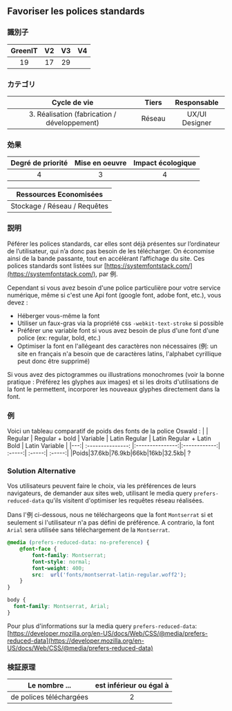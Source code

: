 ## Favoriser les polices standards

### 識別子

| GreenIT |  V2  |  V3  |  V4  |
|:-------:|:----:|:----:|:----:|
|   19   | 17  | 29  |      |

### カテゴリ

| Cycle de vie |  Tiers  |  Responsable  |
|:---------:|:----:|:----:|
| 3. Réalisation (fabrication / développement) | Réseau | UX/UI Designer |

### 効果

| Degré de priorité |      Mise en oeuvre       |  Impact écologique    |
|:-------------------:|:-------------------------:|:---------------------:|
| 4 | 3 | 4 |

|Ressources Economisées                                      |
|:----------------------------------------------------------:|
|  Stockage / Réseau / Requêtes  |

### 説明

Péférer les polices standards, car elles sont déjà présentes sur l’ordinateur de l’utilisateur, qui n’a donc pas besoin de les télécharger. 
On économise ainsi de la bande passante, tout en accélérant l’affichage du site. Ces polices standards sont listées sur [https://systemfontstack.com/](https://systemfontstack.com/), par 例.

Cependant si vous avez besoin d'une police particulière pour votre service numérique, même si c'est une Api font (google font, adobe font, etc.), vous devez :
- Héberger vous-même la font
- Utiliser un faux-gras via la propriété css ```-webkit-text-stroke``` si possible
- Préférer une variable font si vous avez besoin de plus d'une font d'une police (ex: regular, bold, etc.)
- Optimiser la font en l'allégeant des caractères non nécessaires (例: un site en français n'a besoin que de caractères latins, l'alphabet cyrillique peut donc être supprimé)

Si vous avez des pictogrammes ou illustrations monochromes (voir la bonne pratique : Préférez les glyphes aux images) et si les droits d'utilisations de la font le permettent, incorporer les nouveaux glyphes directement dans la font.

### 例

Voici un tableau comparatif de poids des fonts de la police Oswald :
| | Regular  | Regular + bold         | Variable | Latin Regular |  Latin Regular + Latin Bold |  Latin Variable |
|---:| :---------------: |:---------------:|:------------:| :-----:| :-----:| :-----:|
|Poids|37.6kb|76.9kb|66kb|16kb|32.5kb| ?

### Solution Alternative

Vos utilisateurs peuvent faire le choix, via les préférences de leurs navigateurs, de demander aux sites web, utilisant le media query `prefers-reduced-data` qu'ils visitent d'optimiser les requêtes réseau réalisées.

Dans l'例 ci-dessous, nous ne téléchargeons que la font `Montserrat` si et seulement si l'utilisateur n'a pas défini de préférence. A contrario, la font `Arial` sera utilisée sans téléchargement de la `Montserrat`.

```css
@media (prefers-reduced-data: no-preference) {
    @font-face {
        font-family: Montserrat;
        font-style: normal;
        font-weight: 400;
        src:  url('fonts/montserrat-latin-regular.woff2');
    }
}

body {
  font-family: Montserrat, Arial;
}
```

Pour plus d'informations sur la media query `prefers-reduced-data`: [https://developer.mozilla.org/en-US/docs/Web/CSS/@media/prefers-reduced-data](https://developer.mozilla.org/en-US/docs/Web/CSS/@media/prefers-reduced-data)

### 検証原理

| Le nombre ...     | est inférieur ou égal à   |  
|-------------------|:-------------------------:|
| de polices téléchargées  | 2  |
